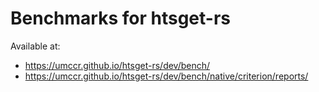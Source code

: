 # Benchmarks for htsget-rs

Available at:

* https://umccr.github.io/htsget-rs/dev/bench/
* https://umccr.github.io/htsget-rs/dev/bench/native/criterion/reports/
